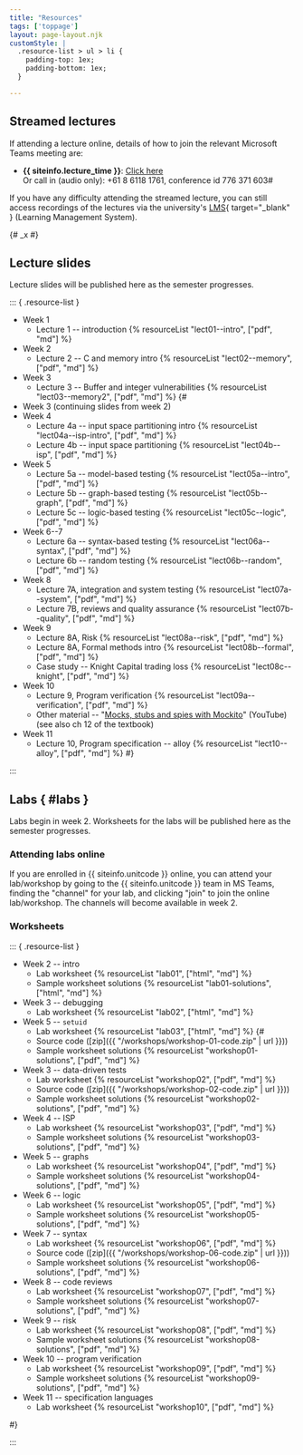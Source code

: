 ```yaml
---
title: "Resources"
tags: ['toppage']
layout: page-layout.njk
customStyle: |
  .resource-list > ul > li {
    padding-top: 1ex;
    padding-bottom: 1ex;
  }

---
```


## Streamed lectures

If attending a lecture online, details of how
to join the relevant Microsoft Teams meeting are:

- **{{ siteinfo.lecture_time }}**:
  [Click here](https://teams.microsoft.com/l/meetup-join/19%3ae7cbb9ffe0414d65b23ef97512e881c2%40thread.tacv2/1658109714208?context=%7b%22Tid%22%3a%2205894af0-cb28-46d8-8716-74cdb46e2226%22%2c%22Oid%22%3a%22e72c5de6-8733-4bc9-95bc-08b3eb1354a2%22%7d) \
  Or call in (audio only): +61 8 6118 1761, conference id 776 371 603#

If you have any difficulty attending the streamed lecture,
you can still access recordings of the lectures via the
university's [LMS][lms]{ target="_blank" } (Learning Management System).

{# _x #}

[lms]: http://www.lms.uwa.edu.au/


## Lecture slides

Lecture slides will be published here as the semester
progresses.





::: { .resource-list }

- Week 1
  - Lecture 1 -- introduction {% resourceList "lect01--intro", ["pdf", "md"] %}
- Week 2
  - Lecture 2 -- C and memory intro {% resourceList "lect02--memory", ["pdf", "md"] %}
- Week 3
  - Lecture 3 -- Buffer and integer vulnerabilities {% resourceList "lect03--memory2", ["pdf", "md"] %}
{#
- Week 3
  (continuing slides from week 2)
- Week 4
  - Lecture 4a -- input space partitioning intro {% resourceList "lect04a--isp-intro", ["pdf", "md"] %}
  - Lecture 4b -- input space partitioning {% resourceList "lect04b--isp", ["pdf", "md"] %}
- Week 5
  - Lecture 5a -- model-based testing {% resourceList "lect05a--intro", ["pdf", "md"] %}
  - Lecture 5b -- graph-based testing {% resourceList "lect05b--graph", ["pdf", "md"] %}
  - Lecture 5c -- logic-based testing {% resourceList "lect05c--logic", ["pdf", "md"] %}
- Week 6--7
  - Lecture 6a -- syntax-based testing {% resourceList "lect06a--syntax", ["pdf", "md"] %}
  - Lecture 6b -- random testing       {% resourceList "lect06b--random", ["pdf", "md"] %}
- Week 8
  - Lecture 7A, integration and system testing {% resourceList "lect07a--system", ["pdf", "md"] %}
  - Lecture 7B, reviews and quality assurance  {% resourceList "lect07b--quality", ["pdf", "md"] %}
- Week 9
  - Lecture 8A, Risk                  {% resourceList "lect08a--risk", ["pdf", "md"] %}
  - Lecture 8A, Formal methods intro  {% resourceList "lect08b--formal", ["pdf", "md"] %}
  - Case study -- Knight Capital trading loss {% resourceList "lect08c--knight", ["pdf", "md"] %}
- Week 10
  - Lecture 9, Program verification {% resourceList "lect09a--verification", ["pdf", "md"] %}
  - Other material -- "[Mocks, stubs and spies with Mockito](https://youtu.be/xXO8ft-tsrY)" (YouTube) \
    (see also ch 12 of the textbook)
- Week 11
  - Lecture 10, Program specification -- alloy {% resourceList "lect10--alloy", ["pdf", "md"] %}
#}


:::

## Labs { #labs }

Labs begin in week 2.
Worksheets for the labs will be published here as the semester
progresses.

### Attending labs online

If you are enrolled in {{ siteinfo.unitcode }} online,
you can attend your lab/workshop by going to the
{{ siteinfo.unitcode }} team in MS Teams, finding the
"channel" for your lab, and clicking "join"
to join the online lab/workshop. The channels will become
available in week 2.

### Worksheets


::: { .resource-list }

- Week 2 -- intro
  - Lab worksheet {% resourceList "lab01", ["html", "md"] %}
  - Sample worksheet solutions {% resourceList "lab01-solutions", ["html", "md"] %}
- Week 3 -- debugging
  - Lab worksheet {% resourceList "lab02", ["html", "md"] %}
- Week 5 -- `setuid`
  - Lab worksheet {% resourceList "lab03", ["html", "md"] %}
{#
  - Source code ([zip]({{ "/workshops/workshop-01-code.zip" | url }}))
  - Sample worksheet solutions {% resourceList "workshop01-solutions", ["pdf", "md"] %}
- Week 3 -- data-driven tests
  - Lab worksheet {% resourceList "workshop02", ["pdf", "md"] %}
  - Source code ([zip]({{ "/workshops/workshop-02-code.zip" | url }}))
  - Sample worksheet solutions {% resourceList "workshop02-solutions", ["pdf", "md"] %}
- Week 4 -- ISP
  - Lab worksheet {% resourceList "workshop03", ["pdf", "md"] %}
  - Sample worksheet solutions {% resourceList "workshop03-solutions", ["pdf", "md"] %}
- Week 5 -- graphs
  - Lab worksheet {% resourceList "workshop04", ["pdf", "md"] %}
  - Sample worksheet solutions {% resourceList "workshop04-solutions", ["pdf", "md"] %}
- Week 6 -- logic
  - Lab worksheet {% resourceList "workshop05", ["pdf", "md"] %}
  - Sample worksheet solutions {% resourceList "workshop05-solutions", ["pdf", "md"] %}
- Week 7 -- syntax
  - Lab worksheet {% resourceList "workshop06", ["pdf", "md"] %}
  - Source code ([zip]({{ "/workshops/workshop-06-code.zip" | url }}))
  - Sample worksheet solutions {% resourceList "workshop06-solutions", ["pdf", "md"] %}
- Week 8 -- code reviews
  - Lab worksheet               {% resourceList "workshop07", ["pdf", "md"] %}
  - Sample worksheet solutions  {% resourceList "workshop07-solutions", ["pdf", "md"] %}
- Week 9 -- risk
  - Lab worksheet               {% resourceList "workshop08", ["pdf", "md"] %}
  - Sample worksheet solutions  {% resourceList "workshop08-solutions", ["pdf", "md"] %}
- Week 10 -- program verification
  - Lab worksheet               {% resourceList "workshop09", ["pdf", "md"] %}
  - Sample worksheet solutions  {% resourceList "workshop09-solutions", ["pdf", "md"] %}
- Week 11 -- specification languages
  - Lab worksheet               {% resourceList "workshop10", ["pdf", "md"] %}

#}

:::





